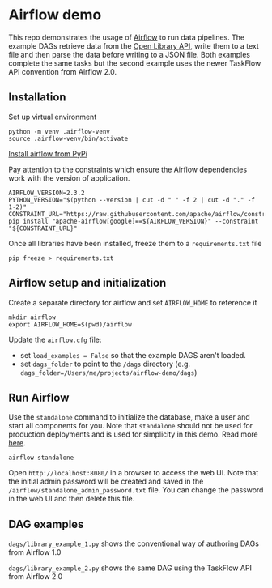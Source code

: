 # Airflow demo

This repo demonstrates the usage of [Airflow](https://airflow.apache.org/) to run data pipelines. The example DAGs retrieve data from the [Open Library API](https://openlibrary.org/developers/api), write them to a text file and then parse the data before writing to a JSON file. Both examples complete the same tasks but the second example uses the newer TaskFlow API convention from Airflow 2.0.


## Installation

Set up virtual environment

```
python -m venv .airflow-venv
source .airflow-venv/bin/activate
```

[Install airflow from PyPi](https://airflow.apache.org/docs/apache-airflow/stable/installation/installing-from-pypi.html)

Pay attention to the constraints which ensure the Airflow dependencies work with the version of application.

```
AIRFLOW_VERSION=2.3.2
PYTHON_VERSION="$(python --version | cut -d " " -f 2 | cut -d "." -f 1-2)"
CONSTRAINT_URL="https://raw.githubusercontent.com/apache/airflow/constraints-${AIRFLOW_VERSION}/constraints-${PYTHON_VERSION}.txt"
pip install "apache-airflow[google]==${AIRFLOW_VERSION}" --constraint "${CONSTRAINT_URL}"
```

Once all libraries have been installed, freeze them to a `requirements.txt` file

```
pip freeze > requirements.txt
```

## Airflow setup and initialization

Create a separate directory for airflow and set `AIRFLOW_HOME` to reference it
```
mkdir airflow
export AIRFLOW_HOME=$(pwd)/airflow
```

Update the `airflow.cfg` file:
- set `load_examples = False` so that the example DAGS aren't loaded.
- set `dags_folder` to point to the `/dags` directory (e.g. `dags_folder=/Users/me/projects/airflow-demo/dags`)


## Run Airflow

Use the `standalone` command to initialize the database, make a user and start all components for you. Note that `standalone` should not be used for production deployments and is used for simplicity in this demo. Read more [here](https://airflow.apache.org/docs/apache-airflow/stable/start/local.html).
```
airflow standalone
```

Open `http://localhost:8080/` in a browser to access the web UI. Note that the initial admin password will be created and saved in the `/airflow/standalone_admin_password.txt` file. You can change the password in the web UI and then delete this file.


## DAG examples

`dags/library_example_1.py` shows the conventional way of authoring DAGs from Airflow 1.0

`dags/library_example_2.py` shows the same DAG using the TaskFlow API from Airflow 2.0